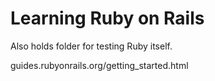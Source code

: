 # Learning Ruby on Rails

Also holds folder for testing Ruby itself.

guides.rubyonrails.org/getting_started.html
